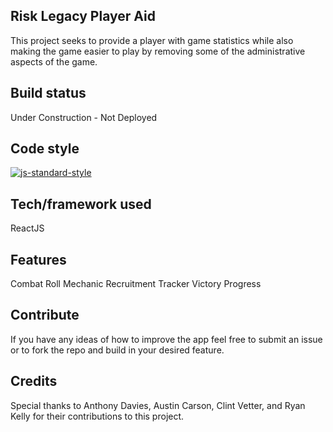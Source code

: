 ## Risk Legacy Player Aid
This project seeks to provide a player with game statistics while also making the game easier to play by removing some of the administrative aspects of the game.

<!-- ## Motivation -->

## Build status
Under Construction - Not Deployed

## Code style
[![js-standard-style](https://img.shields.io/badge/code%20style-standard-brightgreen.svg?style=flat)](https://github.com/feross/standard)
 
<!-- ## Screenshots -->

## Tech/framework used
ReactJS

## Features
Combat Roll Mechanic
Recruitment Tracker
Victory Progress

<!-- ## API Reference

Depending on the size of the project, if it is small and simple enough the reference docs can be added to the README. For medium size to larger projects it is important to at least provide a link to where the API reference docs live. -->

<!-- ## How to use?
Begin a game by going to **link**. -->

## Contribute
If you have any ideas of how to improve the app feel free to submit an issue or to fork the repo and build in your desired feature. 

## Credits
Special thanks to Anthony Davies, Austin Carson, Clint Vetter, and Ryan Kelly for their contributions to this project.

